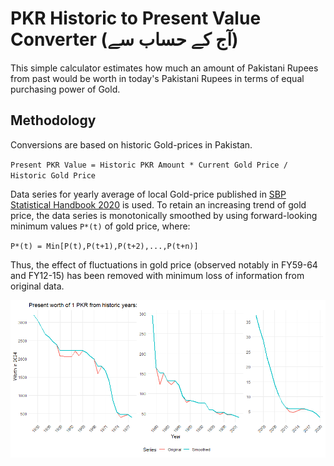 # PKR Historic to Present Value Converter (آج کے حساب سے)
This simple calculator estimates how much an amount of Pakistani Rupees from past would be worth in today's Pakistani Rupees in terms of equal purchasing power of Gold.

## Methodology
Conversions are based on historic Gold-prices in Pakistan.

`Present PKR Value = Historic PKR Amount * Current Gold Price / Historic Gold Price`

Data series for yearly average of local Gold-price published in [SBP Statistical Handbook 2020](https://www.sbp.org.pk/departments/stats/PakEconomy_Handbook/Chap-2.9.pdf) is used. To retain an increasing trend of gold price, the data series is monotonically smoothed by using forward-looking minimum values `P*(t)` of gold price, where: 

`P*(t) = Min[P(t),P(t+1),P(t+2),...,P(t+n)]`

Thus, the effect of fluctuations in gold price (observed notably in FY59-64 and FY12-15) has been removed with minimum loss of information from original data.  

![](plot.png)

